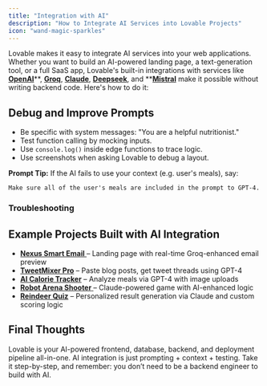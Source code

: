 ```yaml
---
title: "Integration with AI"
description: "How to Integrate AI Services into Lovable Projects"
icon: "wand-magic-sparkles"
---
```


Lovable makes it easy to integrate AI services into your web applications. Whether you want to build an AI-powered landing page, a text-generation tool, or a full SaaS app, Lovable's built-in integrations with services like [**OpenAI**](https://platform.openai.com/)**, **[**Groq**](https://console.groq.com/keys)**, **[**Claude**](https://www.anthropic.com/api)**, **[**Deepseek**](https://api-docs.deepseek.com/)**, and **[**Mistral**](https://docs.mistral.ai/api/) make it possible without writing backend code. Here's how to do it: 

  
  
  </Step>
  
  </Step>
  
    
  </Step>
  
  </Step>
  
  
</Steps>

## **Debug and Improve Prompts**

- Be specific with system messages: "You are a helpful nutritionist."
- Test function calling by mocking inputs.
- Use `console.log()` inside edge functions to trace logic.
- Use screenshots when asking Lovable to debug a layout.

**Prompt Tip:** If the AI fails to use your context (e.g. user's meals), say:

```
Make sure all of the user's meals are included in the prompt to GPT-4.
```

### Troubleshooting

  
  
  
  
  
</AccordionGroup>

## Example Projects Built with AI Integration

- [**Nexus Smart Email** ](https://smart-email-nexus.lovable.app/)– Landing page with real-time Groq-enhanced email preview
- [**TweetMixer Pro**](https://www.youtube.com/watch?v=fT_dq_hyQAA&vl=de) – Paste blog posts, get tweet threads using GPT-4
- [**AI Calorie Tracker**](https://www.youtube.com/watch?v=c0zhLzcVJRI&ab_channel=Lovable) – Analyze meals via GPT-4 with image uploads
- [**Robot Arena Shooter** ](https://www.youtube.com/watch?v=zmK36lkAb6I)– Claude-powered game with AI-enhanced logic
- [**Reindeer Quiz**](https://www.youtube.com/watch?v=XdZtpP3QpzQ) – Personalized result generation via Claude and custom scoring logic

## Final Thoughts

Lovable is your AI-powered frontend, database, backend, and deployment pipeline all-in-one. AI integration is just prompting \+ context \+ testing. Take it step-by-step, and remember: you don’t need to be a backend engineer to build with AI.